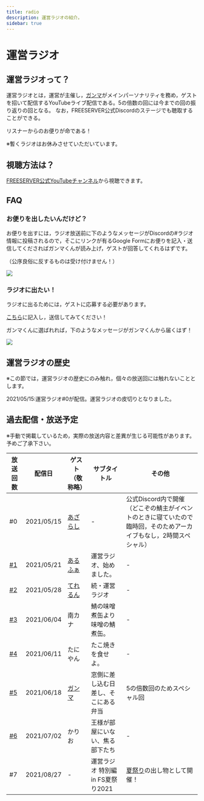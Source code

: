 ```yaml
---
title: radio
description: 運営ラジオの紹介。
sidebar: true
---
```

# 運営ラジオ

## 運営ラジオって？

運営ラジオとは，運営が主催し，[ガンマ](https://wiki.freeserver.pro/admins/ganma_.html)がメインパーソナリティを務め，ゲストを招いて配信するYouTubeライブ配信である。5の倍数の回には今までの回の振り返りの回となる。
なお，FREESERVER公式Discordのステージでも聴取することができる。

リスナーからのお便りが命である！

※暫くラジオはお休みさせていただいています。

## 視聴方法は？

[FREESERVER公式YouTubeチャンネル](https://www.youtube.com/channel/UCU5FYJvOVdndHU_CQFXkZ9g)から視聴できます。

## FAQ

### お便りを出したいんだけど？

お便りを出すには，ラジオ放送前に下のようなメッセージがDiscordの#ラジオ情報に投稿されるので，そこにリンクが有るGoogle Formにお便りを記入・送信してくださればガンマくんが読み上げ，ゲストが回答してくれるはずです。

（公序良俗に反するものは受け付けません！）

![](https://i.imgur.com/uHz8wYp.png)

### ラジオに出たい！

ラジオに出るためには，ゲストに応募する必要があります。

[こちら](https://forms.gle/2wyxePsf5RhhFv8b6)に記入し，送信してみてください！

ガンマくんに選ばれれば，下のようなメッセージがガンマくんから届くはず！

![](https://i.imgur.com/vrq2Hfb.png)

## 運営ラジオの歴史

※この節では，運営ラジオの歴史にのみ触れ，個々の放送回には触れないこととします。

2021/05/15:運営ラジオ#0が配信。運営ラジオの皮切りとなりました。

## 過去配信・放送予定

※手動で掲載しているため，実際の放送内容と差異が生じる可能性があります。
予めご了承下さい。

| 放送回数 | 配信日| ゲスト（敬称略）| サブタイトル|その他|
| -- | -- | -- | -- | -- |
| \#0|2021/05/15|<mc-avatar user="AZARASH1_A_B_S_I" type="helm" :width="32" />[あざらし](https://wiki.freeserver.pro/admins/azarash1_a_b_s_i.html)|-|公式Discord内で開催（どこぞの鯖主がイベントのときに寝ていたので臨時回，そのためアーカイブもなし，2時間スペシャル）|
| [\#1](https://youtu.be/8ooCDoHvgA0) |2021/05/21| <mc-avatar user="alpha9n" type="helm" :width="32" />[あるふぁ](https://wiki.freeserver.pro/admins/alphakun.html)| 運営ラジオ、始めました。       |\-                                                                              |
| [\#2](https://youtu.be/Oen8p0ooUUw) |2021/05/28|<mc-avatar user="tererun" type="helm" :width="32" /> [てれるん](https://wiki.freeserver.pro/admins/tererun.html)| 続・運営ラジオ| \-                                                                              |
| [\#3](https://youtu.be/4JdTDt8RSgE) |2021/06/04 | <mc-avatar user="dbk_tsubu_sensei" type="helm" :width="32" /> 南カナ| 鯖の味噌煮缶より味噌の鯖煮缶。    | \-                                                                              |
| [\#4](https://youtu.be/yx_Lx-O0aNI) |2021/06/11| <mc-avatar user="Taniyan18" type="helm" :width="32" />たにやん| たこ焼きを食せよ。| \-                                                                              |
| [\#5](https://youtu.be/xbjseQBnLWw) |2021/06/18| <mc-avatar user="ganma_" type="helm" :width="32" />[ガンマ](https://wiki.freeserver.pro/admins/ganma_.html)                     | 窓側に差し込む日差し、そこにある弁当 | 5の倍数回のためスペシャル回                                                                  |
| [\#6](https://youtu.be/yBQU-UmAel0) |2021/07/02| <mc-avatar user="KARIOO_B" type="helm" :width="32" />かりお                    | 王様が部屋にいない、焦る部下たち   | \-                                                                              |
| \#7                                 |2021/08/27|-|運営ラジオ 特別編 in FS夏祭り2021| [夏祭り](https://freeserver-wiki.netlify.app/event/summer_festival.html)の出し物として開催！ |
